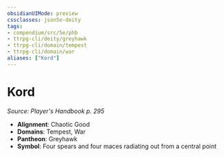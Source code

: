 ```yaml
---
obsidianUIMode: preview
cssclasses: json5e-deity
tags:
- compendium/src/5e/phb
- ttrpg-cli/deity/greyhawk
- ttrpg-cli/domain/tempest
- ttrpg-cli/domain/war
aliases: ["Kord"]
---
```

# Kord
*Source: Player's Handbook p. 295* 

- **Alignment**: Chaotic Good
- **Domains**: Tempest, War
- **Pantheon**: Greyhawk
- **Symbol**: Four spears and four maces radiating out from a central point